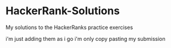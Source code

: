 # HackerRank-Solutions
My solutions to the HackerRanks practice exercises 

i'm just adding them as i go
i'm only copy pasting my submission
